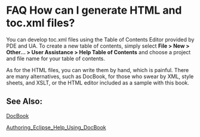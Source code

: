 

FAQ How can I generate HTML and toc.xml files?
==============================================

You can develop toc.xml files using the Table of Contents Editor provided by PDE and UA. To create a new table of contents, simply select **File > New > Other... > User Assistance > Help Table of Contents** and choose a project and file name for your table of contents.

As for the HTML files, you can write them by hand, which is painful. There are many alternatives, such as DocBook, for those who swear by XML, style sheets, and XSLT, or the HTML editor included as a sample with this book.

See Also:
---------

[DocBook](https://www.docbook.org)


[Authoring\_Eclipse\_Help\_Using\_DocBook](/Authoring_Eclipse_Help_Using_DocBook "Authoring Eclipse Help Using DocBook")

